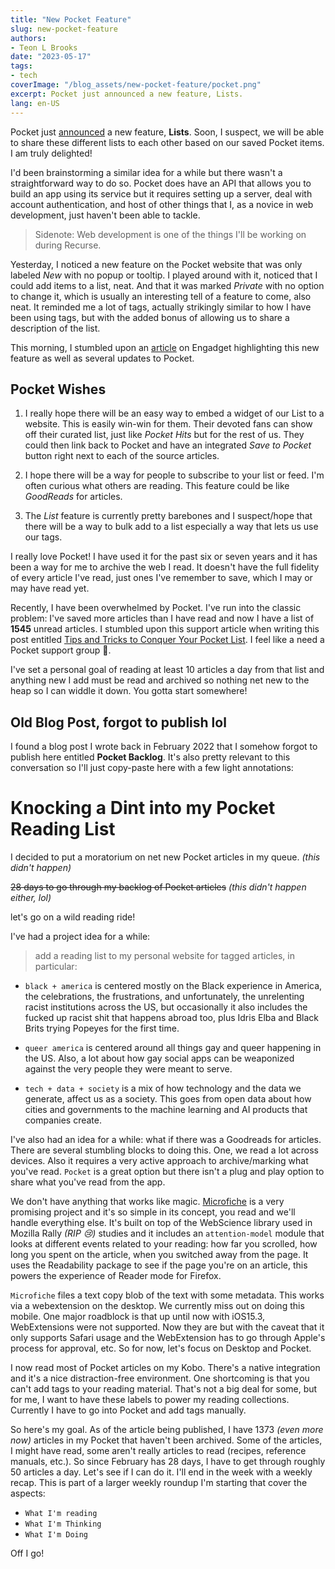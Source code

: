 ```yaml
---
title: "New Pocket Feature"
slug: new-pocket-feature
authors:
- Teon L Brooks
date: "2023-05-17"
tags:
- tech
coverImage: "/blog_assets/new-pocket-feature/pocket.png"
excerpt: Pocket just announced a new feature, Lists.
lang: en-US
---
```


Pocket just [announced](https://blog.getpocket.com/2023/05/pockets-new-features-make-it-even-easier-to-discover-and-organize-content/) a new feature, **Lists**. Soon, I suspect, we will be able to share these different lists to each other based on our saved Pocket items. I am truly delighted!

I'd been brainstorming a similar idea for a while but there wasn't a straightforward way to do so. Pocket does have an API that allows you to build an app using its service but it requires setting up a server, deal with account authentication, and host of other things that I, as a novice in web development, just haven't been able to tackle.
> Sidenote: Web development is one of the things I'll be working on during Recurse.

Yesterday, I noticed a new feature on the Pocket website that was only labeled *New* with no popup or tooltip. I played around with it, noticed that I could add items to a list, neat. And that it was marked *Private* with no option to change it, which is usually an interesting tell of a feature to come, also neat. It reminded me a lot of tags, actually strikingly similar to how I have been using tags, but with the added bonus of allowing us to share a description of the list.

This morning, I stumbled upon an [article](https://www.engadget.com/pocket-users-can-now-create-multiple-collections-of-articles-videos-and-websites-160043227.html?src=rss) on Engadget highlighting this new feature as well as several updates to Pocket.

## Pocket Wishes

1. I really hope there will be an easy way to embed a widget of our List to a website. This is easily win-win for them. Their devoted fans can show off their curated list, just like *Pocket Hits* but for the rest of us. They could then link back to Pocket and have an integrated *Save to Pocket* button right next to each of the source articles.

2. I hope there will be a way for people to subscribe to your list or feed. I'm often curious what others are reading. This feature could be like *GoodReads* for articles.

3. The *List* feature is currently pretty barebones and I suspect/hope that there will be a way to bulk add to a list especially a way that lets us use our tags.

I really love Pocket! I have used it for the past six or seven years and it has been a way for me to archive the web I read. It doesn't have the full fidelity of every article I've read, just ones I've remember to save, which I may or may have read yet.

Recently, I have been overwhelmed by Pocket. I've run into the classic problem: I've saved more articles than I have read and now I have a list of **1545** unread articles. I stumbled upon this support article when writing this post entitled [Tips and Tricks to Conquer Your Pocket List](https://help.getpocket.com/article/1137-tips-and-tricks-to-conquer-your-pocket-list). I feel like a need a Pocket support group 🥲.

I've set a personal goal of reading at least 10 articles a day from that list and anything new I add must be read and archived so nothing net new to the heap so I can widdle it down. You gotta start somewhere!

## Old Blog Post, forgot to publish lol

I found a blog post I wrote back in February 2022 that I somehow forgot to publish here entitled __Pocket Backlog__. It's also pretty relevant to this conversation so I'll just copy-paste here with a few light annotations:

# Knocking a Dint into my Pocket Reading List

I decided to put a moratorium on net new Pocket articles in my queue. *(this didn't happen)*

~~28 days to go through my backlog of Pocket articles~~ *(this didn't happen either, lol)*

let's go on a wild reading ride!

I've had a project idea for a while:

> add a reading list to my personal website for tagged articles, in particular:

- `black + america` is centered mostly on the Black experience in America, the celebrations, the frustrations, and unfortunately, the unrelenting racist institutions across the US, but occasionally it also includes the fucked up racist shit that happens abroad too, plus Idris Elba and Black Brits trying Popeyes for the first time.

- `queer america` is centered around all things gay and queer happening in the US. Also, a lot about how gay social apps can be weaponized against the very people they were meant to serve.
- `tech + data + society` is a mix of how technology and the data we generate, affect us as a society. This goes from open data about how cities and governments to the machine learning and AI products that companies create.

I've also had an idea for a while: what if there was a Goodreads for articles. There are several stumbling blocks to doing this. One, we read a lot across devices. Also it requires a very active approach to archive/marking what you've read. `Pocket` is a great option but there isn't a plug and play option to share what you've read from the app.

We don't have anything that works like magic. [Microfiche](https://github.com/hamilton/microfiche) is a very promising project and it's so simple in its concept, you read and we'll handle everything else. It's built on top of the WebScience library used in Mozilla Rally *(RIP 😢)* studies and it includes an `attention-model` module that looks at different events related to your reading: how far you scrolled, how long you spent on the article, when you switched away from the page. It uses the Readability package to see if the page you're on an article, this powers the experience of Reader mode for Firefox.

`Microfiche` files a text copy blob of the text with some metadata. This works via a webextension on the desktop. We currently miss out on doing this mobile. One major roadblock is that up until now with iOS15.3, WebExtensions were not supported. Now they are but with the caveat that it only supports Safari usage and the WebExtension has to go through Apple's process for approval, etc. So for now, let's focus on Desktop and Pocket.

I now read most of Pocket articles on my Kobo. There's a native integration and it's a nice distraction-free environment. One shortcoming is that you can't add tags to your reading material. That's not a big deal for some, but for me, I want to have these labels to power my reading collections. Currently I have to go into Pocket and add tags manually.

So here's my goal. As of the article being published, I have 1373 *(even more now)* articles in my Pocket that haven't been archived. Some of the articles, I might have read, some aren't really articles to read (recipes, reference manuals, etc.). So since February has 28 days, I have to get through roughly 50 articles a day. Let's see if I can do it. I'll end in the week with a weekly recap. This is part of a larger weekly roundup I'm starting that cover the aspects: 
- `What I'm reading`
- `What I'm Thinking`
- `What I'm Doing`

Off I go!
